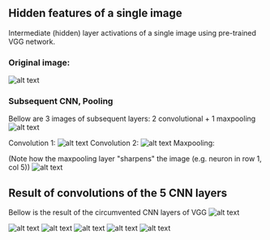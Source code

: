## Hidden features of a single image

Intermediate (hidden) layer activations of a single image using pre-trained VGG network.

### Original image:

![alt text](Visuals/\ActivationsSingleImage/0/original.jpg "")

### Subsequent CNN, Pooling
Bellow are 3 images of subsequent layers: 2 convolutional + 1 maxpooling
![alt text](Visuals/ActivationsSingleImage/vgg_arch_3first.jpg "")

Convolution 1:
![alt text](Visuals/\ActivationsSingleImage/0/0.block1_conv1_0-64.jpg "") 
Convolution 2:
![alt text](Visuals/\ActivationsSingleImage/0/1.block1_conv2_0-64.jpg "")
Maxpooling:

(Note how the maxpooling layer "sharpens" the image (e.g. neuron in row 1, col 5))
![alt text](Visuals/\ActivationsSingleImage/0/2.block1_pool_0-64.jpg "")

## Result of convolutions of the 5 CNN layers

Bellow is the result of the circumvented CNN layers of VGG
![alt text](Visuals/ActivationsSingleImage/vgg_arch_5cnn.jpg "")

![alt text](Visuals/\ActivationsSingleImage/0/0.block1_conv1_0-64.jpg "")
![alt text](Visuals/\ActivationsSingleImage/0/3.block2_conv1_0-64.jpg "")
![alt text](Visuals/\ActivationsSingleImage/0/6.block3_conv1_0-64.jpg "")
![alt text](Visuals/\ActivationsSingleImage/0/10.block4_conv1_0-64.jpg "")
![alt text](Visuals/\ActivationsSingleImage/0/14.block5_conv1_0-64.jpg "")
